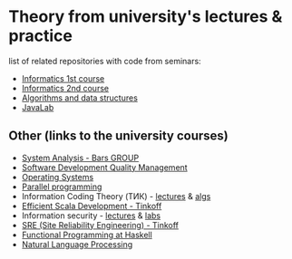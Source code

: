 # Theory from university's lectures & practice

list of related repositories with code from seminars:

* [Informatics 1st course](https://github.com/DanTrofimov/informatics-practice-1st)
* [Informatics 2nd course](https://github.com/DanTrofimov/informatics-practice-2nd)
* [Algorithms and data structures](https://github.com/DanTrofimov/ads-practice)
* [JavaLab](https://github.com/DanTrofimov/JavaLab)

## Other (links to the university courses)

* [System Analysis - Bars GROUP](https://www.youtube.com/watch?v=iq6bZTZla28&list=PLtVDMrBrIaems5B8wnw_WqnUiZt1k6rY4)
* [Software Development Quality Management](https://github.com/DanTrofimov/tests)
* [Operating Systems](https://github.com/DanTrofimov/OS)
* [Parallel programming](https://github.com/DanTrofimov/parallel-programming)
* Information Coding Theory (ТИК) - [lectures](https://www.youtube.com/playlist?list=PLbUGLDQvckP8aA5yVAk_weldY9kA-ardk) & [algs](https://www.youtube.com/watch?v=dQw4w9WgXcQ)
* [Efficient Scala Development - Tinkoff](https://github.com/DanTrofimov/scala-tinkoff)
* Information security - [lectures](https://www.youtube.com/playlist?list=PL5cBwNxdeNv0iYCBz53Hi21nGlPv8-_UF) & [labs](https://github.com/DanTrofimov/inf-sec)
* [SRE (Site Reliability Engineering) - Tinkoff](https://padlet.com/p4bp94qnf6/1fmz7yq6tz8fcadg)
* [Functional Programming at Haskell](https://github.com/DanTrofimov/haskell-fp)
* [Natural Language Processing](https://www.youtube.com/playlist?list=PL5PFL0eqMEiiXfV202A4SwtSycThuK8fQ)

